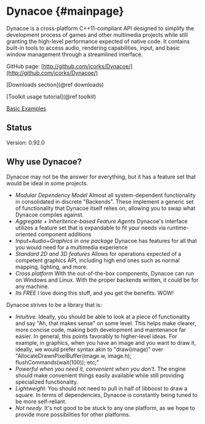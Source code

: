 Dynacoe {#mainpage}
=======

Dynacoe is a cross-platform C++11-compliant API designed to simplify the
development process of games and other multimedia projects while still granting 
the high-level performance expected of native code. It contains built-in tools to access audio, rendering capabilities, input, and basic window management through a streamlined interface.

GitHub page: [http://github.com/jcorks/Dynacoe/](http://github.com/jcorks/Dynacoe/)

[Downloads section](@ref downloads)

[Toolkit usage tutorial](@ref toolkit)

[Basic Examples](https://github.com/jcorks/Dynacoe/tree/dev/build/Basic)


Status
------

Version: 0.92.0


Why use Dynacoe?
----------------

Dynacoe may not be the answer for everything, but it has a feature
set that would be ideal in some projects.

- *Modular Dependency Model* Almost all system-dependent functionality in consolidated in discrete "Backends". These implement a generic set of functionality that Dynacoe itself relies on, allowing you to swap what Dynacoe compiles against.
- *Aggregate + Inheritence-based Feature Agents* Dynacoe's interface utilizes a feature set that is expandable to fit your needs via runtime-oriented component additions
- *Input+Audio+Graphics in one package* Dynacoe has features for all that you would need for a multimedia experience
- *Standard 2D and 3D features* Allows for operations expected of a competent graphics API, including high end ones such as normal mapping, lighting, and more.
- *Cross platform* With the out-of-the-box components, Dynacoe can run on Windows and Linux. With the proper backends written, it could be for any machine.
- *Its FREE* I love doing this stuff, and you get the benefits. WOW!



Dynacoe strives to be a library that is:
- *Intuitive.* Ideally, you should be able to look at a piece of functionality and say "Ah, that makes sense" on some level. This helps make clearer, more concise code, making both development and maintenance far easier. In general, this points favorably to higher-level ideas. For example, in graphics, when you have an image and you want to draw it, ideally, we would prefer syntax akin to "draw(image)" over "AllocateDrawnPixelBuffer(image.w, image.h); flushCommands(wait(100)); etc;"
- *Powerful when you need it, convenient when you don't.* The engine should make convenient things easily available while still providing specialized functionality. 
- *Lightweight.* You should not need to pull in half of libboost to draw a square. In terms of dependencies, Dynacoe is constantly being tuned to be more self-reliant.
- *Not needy.* It's not good to be stuck to any one platform, as we hope to provide more possibilities for other platforms.


